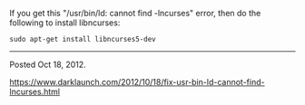 If you get this "/usr/bin/ld: cannot find -lncurses" error, then do the following to install libncurses:

```
sudo apt-get install libncurses5-dev
```

---

Posted Oct 18, 2012.

https://www.darklaunch.com/2012/10/18/fix-usr-bin-ld-cannot-find-lncurses.html